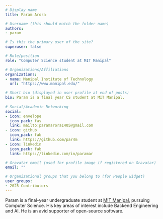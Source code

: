 ```yaml
---
# Display name
title: Param Arora

# Username (this should match the folder name)
authors:
- param

# Is this the primary user of the site?
superuser: false

# Role/position
role: "Computer Science student at MIT Manipal"

# Organizations/Affiliations
organizations:
- name: Manipal Institute of Technology
  url: "https://www.manipal.edu/"

# Short bio (displayed in user profile at end of posts)
bio: Param is a final year CS student at MIT Manipal.
  
# Social/Academic Networking
social:
- icon: envelope
  icon_pack: fas
  link: mailto:paramarora1405@gmail.com
- icon: github
  icon_pack: fab
  link: https://github.com/par4m
- icon: linkedin
  icon_pack: fab
  link: https://linkedin.com/in/paramar

# Gravatar email (used for profile image if registered on Gravatar)
email: ""

# Organizational groups that you belong to (for People widget)
user_groups:
- 2025 Contributors
---
```

Param is a final-year undergraduate student at [MIT Manipal](https://www.manipal.edu), pursuing Computer Science. His key areas of interest include Backend Engineering and AI. He is an avid supporter of open-source software.